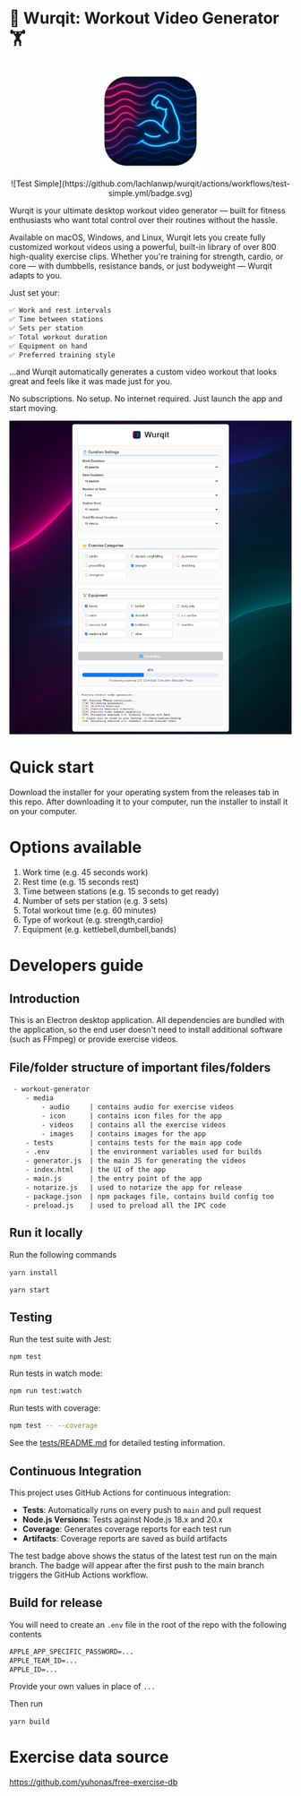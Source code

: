 # 💪 Wurqit: Workout Video Generator 🏋️

<div align="center">
    <img src="media/icon/apple.png" alt="Description" width="200px" style="max-width:100%; height:auto;" /> 
</div>

<div align="center">
    ![Test Simple](https://github.com/lachlanwp/wurqit/actions/workflows/test-simple.yml/badge.svg)
</div>

Wurqit is your ultimate desktop workout video generator — built for fitness enthusiasts who want total control over their routines without the hassle.

Available on macOS, Windows, and Linux, Wurqit lets you create fully customized workout videos using a powerful, built-in library of over 800 high-quality exercise clips. Whether you're training for strength, cardio, or core — with dumbbells, resistance bands, or just bodyweight — Wurqit adapts to you.

Just set your:

    ✅ Work and rest intervals
    ✅ Time between stations
    ✅ Sets per station
    ✅ Total workout duration
    ✅ Equipment on hand
    ✅ Preferred training style

…and Wurqit automatically generates a custom video workout that looks great and feels like it was made just for you.

No subscriptions. No setup. No internet required. Just launch the app and start moving.

![User interface](screenshot.png)

# Quick start

Download the installer for your operating system from the releases tab in this repo. After downloading it to your computer, run the installer to install it on your computer.

# Options available

1. Work time (e.g. 45 seconds work)
2. Rest time (e.g. 15 seconds rest)
3. Time between stations (e.g. 15 seconds to get ready)
4. Number of sets per station (e.g. 3 sets)
5. Total workout time (e.g. 60 minutes)
6. Type of workout (e.g. strength,cardio)
7. Equipment (e.g. kettlebell,dumbell,bands)

# Developers guide

## Introduction

This is an Electron desktop application. All dependencies are bundled with the application, so the end user doesn't need to install additional software (such as FFmpeg) or provide exercise videos.

## File/folder structure of important files/folders

```
 - workout-generator
    - media
        - audio     | contains audio for exercise videos
        - icon      | contains icon files for the app
        - videos    | contains all the exercise videos
        - images    | contains images for the app
    - tests         | contains tests for the main app code
    - .env          | the environment variables used for builds
    - generator.js  | the main JS for generating the videos
    - index.html    | the UI of the app
    - main.js       | the entry point of the app
    - notarize.js   | used to notarize the app for release
    - package.json  | npm packages file, contains build config too
    - preload.js    | used to preload all the IPC code
```

## Run it locally

Run the following commands

`yarn install`

`yarn start`

## Testing

Run the test suite with Jest:

```bash
npm test
```

Run tests in watch mode:

```bash
npm run test:watch
```

Run tests with coverage:

```bash
npm test -- --coverage
```

See the [tests/README.md](tests/README.md) for detailed testing information.

## Continuous Integration

This project uses GitHub Actions for continuous integration:

- **Tests**: Automatically runs on every push to `main` and pull request
- **Node.js Versions**: Tests against Node.js 18.x and 20.x
- **Coverage**: Generates coverage reports for each test run
- **Artifacts**: Coverage reports are saved as build artifacts

The test badge above shows the status of the latest test run on the main branch. The badge will appear after the first push to the main branch triggers the GitHub Actions workflow.

## Build for release

You will need to create an `.env` file in the root of the repo with the following contents

```
APPLE_APP_SPECIFIC_PASSWORD=...
APPLE_TEAM_ID=...
APPLE_ID=...
```

Provide your own values in place of `...`

Then run

`yarn build`

# Exercise data source

https://github.com/yuhonas/free-exercise-db
